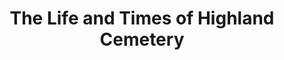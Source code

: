 ---
layout: interior
title: The Life and Times of Highland Cemetery
speaker: Barb Myers
permalink: barb-myers
image: img/20170713/barbMyers.jpg
event: 20170713
video: 5yeeSS0v8P0
favorite: My favorite thing about Wichita is how we embrace our collective history!  Everyone had a part, and everyone was a "somebody"!
about: A Grad student in Local History at WSU, and President of Friends of the Wichita Pioneers, Barb is passionate about honoring all of the people who started Wichita. Education and renovation are just a part of how she does that!
twitter: 
facebook: groups/1536039336677412/
instagram: 
linkedin: 
google: 
website: 
email: b_myers123@live.com
telephone: 
---
